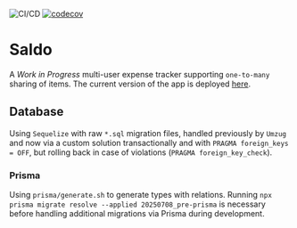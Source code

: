 ![CI/CD](https://github.com/tomjtoth/saldo/actions/workflows/deploy.yml/badge.svg)
[![codecov](https://codecov.io/gh/tomjtoth/saldo/graph/badge.svg?token=WKBLAW4XKP)](https://codecov.io/gh/tomjtoth/saldo)

# Saldo

A _Work in Progress_ multi-user expense tracker supporting `one-to-many` sharing of items. The current version of the app is deployed [here](https://saldo.ttj.hu).

## Database

Using `Sequelize` with raw `*.sql` migration files, handled previously by `Umzug` and now via a custom solution transactionally and with `PRAGMA foreign_keys = OFF`, but rolling back in case of violations (`PRAGMA foreign_key_check`).

### Prisma

Using `prisma/generate.sh` to generate types with relations.
Running `npx prisma migrate resolve --applied 20250708_pre-prisma` is necessary before handling additional migrations via Prisma during development.
